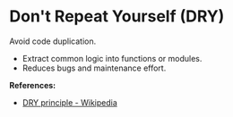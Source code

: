# Don't Repeat Yourself (DRY)

Avoid code duplication.

- Extract common logic into functions or modules.
- Reduces bugs and maintenance effort.

**References:**
- [DRY principle - Wikipedia](https://en.wikipedia.org/wiki/Don%27t_repeat_yourself)
